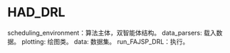 # HAD_DRL
scheduling_environment：算法主体，双智能体结构。
data_parsers: 载入数据。
plotting: 绘图类。
data: 数据集。
run_FAJSP_DRL：执行。

